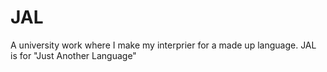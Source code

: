 # JAL
 A university work where I make my interprier for a made up language. JAL is for "Just Another Language"
